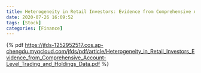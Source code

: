 ```yaml
---
title: Heterogeneity in Retail Investors: Evidence from Comprehensive Account-Level Trading and Holdings Data
date: 2020-07-26 16:09:52
tags: [Stock]
categories: [Finance]
---
```


{% pdf https://jfds-1252952517.cos.ap-chengdu.myqcloud.com/jfds/pdf/article/Heterogeneity_in_Retail_Investors_Evidence_from_Comprehensive_Account-Level_Trading_and_Holdings_Data.pdf %}
